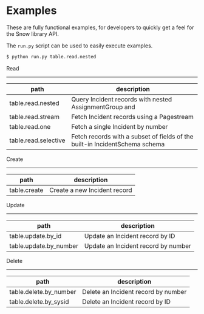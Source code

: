 # Examples

These are fully functional examples, for developers to quickly get a feel for the Snow library API.

The `run.py` script can be used to easily execute examples.

```bash
$ python run.py table.read.nested
```

Read
****

| path               | description |
|--------------------|-------------|
|table.read.nested   |Query Incident records with nested AssignmentGroup and |
|table.read.stream   |Fetch Incident records using a Pagestream|
|table.read.one      |Fetch a single Incident by number|
|table.read.selective|Fetch records with a subset of fields of the built-in IncidentSchema schema|

Create
******

| path                 | description |
|----------------------|-------------|
|table.create|Create a new Incident record|

Update
******

| path                 | description |
|----------------------|-------------|
|table.update.by_id|Update an Incident record by ID|
|table.update.by_number|Update an Incident record by number|

Delete
******

| path                 | description |
|----------------------|-------------|
|table.delete.by_number|Delete an Incident record by number|
|table.delete.by_sysid |Delete an Incident record by ID|
